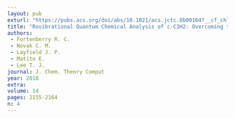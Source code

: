```yaml
---
layout: pub
exturl: "https://pubs.acs.org/doi/abs/10.1021/acs.jctc.8b00164?__cf_chl_jschl_tk__=2b84a5e980bc7c276f0ca72224ce9e888deb6a91-1586633108-0-AXokyHEJxuHmEEHc-z0PTcU4mfQ4UgciOVU1sqjCfktxBwgjk-0Exijw3xfOQQu34aZMmUS7v5hRiL0EcZzPPPpJYKGaTGbrWIzJ4OwstMu897SyFir6Bf_JzEyuHHvHE3JBa4XPeiWU3aIGys0CAULCqlMQVG38GAkhIM8FwUWFyIOI54EOx8kRO5qybFOveFGefwv9jrKwUXxMVU0cjLxHT0W9xi98hK1Um90IM-Gr5954vC1Sua5LbFiJKcFCWE51b07dz06LoY3KAf7liGx0UfFcbRNMNLH6dIQYtrmkdOyi08AFi2upLYq4EH-INg"
title: "Rovibrational Quantum Chemical Analysis of c-C3H2: Overcoming the Failure of Correlation for Out-of-Plane Motions"
authors:
 - Fortenberry R. C.
 - Novak C. M.
 - Layfield J. P.
 - Matito E.
 - Lee T. J.
journal: J. Chem. Theory Comput
year: 2018
extra: 
volume: 14
pages: 2155-2164
n: 4
---
```

